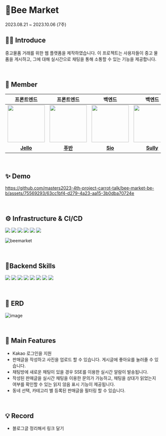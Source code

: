 # 🐝Bee Market
2023.08.21 ~ 2023.10.06 (7주)

## 🙋‍♂️ Introduce
중고물품 거래를 위한 웹 플랫폼을 제작하였습니다. 이 프로젝트는 사용자들이 중고 물품을 게시하고, 그에 대해 실시간으로 채팅을 통해 소통할 수 있는 기능을 제공합니다.

<br/>

## 🧑 Member

|                                                       프론트엔드                                                       |                                                      프론트엔드                                                      |                                                       백엔드                                                |                                                       백엔드                                                      |
|:-----------------------------------------------------------------------------------------------------------------:|:---------------------------------------------------------------------------------------------------------------:|:---------------------------------------------------------------------------------------------------------------:|:---------------------------------------------------------------------------------------------------------------:|
| <a href="https://github.com/hjsong333"><img src = "https://avatars.githubusercontent.com/u/60080167?v=4" width="120px;"> | <a href="https://github.com/gunoc"><img src = "https://avatars.githubusercontent.com/gunoc" width="120px;"> | <a href="https://github.com/chunghye98"><img src = "https://avatars.githubusercontent.com/chunghye98" width="120px;"> | <a href="https://github.com/won4885"><img src = "https://avatars.githubusercontent.com/won4885" width="120px;"> |                                         |                                         |
|                                     [**Jello**](https://github.com/hjsong333)                                      |                                      [**푸반**](https://github.com/gunoc)                                      |                                      [**Sio**](https://github.com/chunghye98)                                      |                                     [**Sully**](https://github.com/won4885)                                     |

<br/>

## ✨ Demo
https://github.com/masters2023-4th-project-carrot-talk/bee-market-be-b/assets/75569293/63cc1bf4-d279-4a23-aa15-3b0dba70724e

<br/>

## ⚙️ Infrastructure & CI/CD
<img src="https://img.shields.io/badge/AWS%20EC2-FA7343?style=flat&logo=amazonec2&logoColor=white"/> <img src="https://img.shields.io/badge/AWS%20RDS-red?style=flat&logo=amazonrds&logoColor=white"/> <img src="https://img.shields.io/badge/AWS%20S3-569A31?style=flat&logo=amazons3&logoColor=white"/> <img src="https://img.shields.io/badge/nginx-009639?style=flat&logo=nginx&logoColor=white"/> <img src="https://img.shields.io/badge/Github%20Actions-2088FF?style=flat&logo=GithubActions&logoColor=white"/> <img src="https://img.shields.io/badge/Docker-2496ED?style=flat-square&logo=Docker&logoColor=white"/>

![beemarket](https://github.com/masters2023-4th-project-carrot-talk/carrot-talk-be-a/assets/57451700/c16c3024-3457-4ef1-ae8d-82a54a352df6)

<br/>

## 🚀Backend Skills
<img src="https://img.shields.io/badge/Java-007396?style=flat&logo=java&logoColor=white"/> <img src="https://img.shields.io/badge/Gradle-02303A?style=flat&logo=Gradle&logoColor=white"/> <img src="https://img.shields.io/badge/SpringBoot-6DB33F?style=flat&logo=SpringBoot&logoColor=white"/>  <img src="https://img.shields.io/badge/MySQL-4479A1?style=flat&logo=MySQL&logoColor=white"/> <img src="https://img.shields.io/badge/-IntelliJ%20IDEA-FF3850?style=flat&logo=IntelliJ%20IDEA&logoColor=white"/> <img src="https://img.shields.io/badge/JPA-212121?style=  &logo=jpa&logoColor=white"/> <img src="https://img.shields.io/badge/Querydsl-0285C9?style=  &logo=querydsl&logoColor=white"/> <img src="https://img.shields.io/badge/Redis-DC382D?style=flat-square&logo=Redis&logoColor=white"/>

<br/>

## 📜 ERD
![image](https://github.com/masters2023-4th-project-carrot-talk/carrot-talk-be-a/assets/57451700/1d477a9a-e55f-4a76-983e-77d4056623c9)

<br/>

## 📌 Main Features
- Kakao 로그인을 지원
- 판매글을 작성하고 사진을 업로드 할 수 있습니다. 게시글에 좋아요를 눌러줄 수 있습니다.
- 채팅방에 새로운 채팅이 있을 경우 SSE를 이용한 실시간 알람이 발송됩니다.
- 작성된 판매글을 실시간 채팅을 이용한 문의가 가능하고, 채팅을 상대가 읽었는지 여부를 확인할 수 있는 읽지 않음 표시 기능이 제공됩니다.
- 동네 선택, 카테고리 별 등록된 판매글을 필터링 할 수 있습니다.

<br/>

## 💡 Record
- 블로그글 정리해서 링크 달기

<br/>
